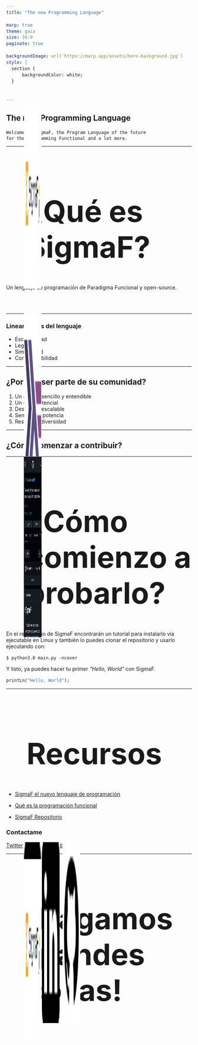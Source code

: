 ```yaml
---
title: "The new Programming Language"

marp: true
theme: gaia
size: 16:9
paginate: true

backgroundImage: url('https://marp.app/assets/hero-background.jpg')
style: |
  section {
      backgroundColor: white;
  }


---
```


<style>
h1,h2,h3{
  transition: 1s;
}
h1:hover, h2:hover, h3:hover{
  color:#55a1f3;
  margin-left: 5%;
}
</style>



<style scoped>
img[src*="sigmaf"] {
  padding-top: 10px;
  margin-left: 20%
}
section {
  padding-top: 15px;
}
</style>



![bg right:33% saturate:1.8](untils/code_sigmaf.png)

![](untils/sigma%20original%20reescaled%20png.png)

## The new Programming Language


```plane-text
Welcome to SigmaF, the Program Language of the future
for the Programming Functional and a lot more.
```

---
<style scoped>
img[src*="python"]{
  padding-top: 10px;
  margin-left: 24%
}
img[src*="arrow"]{
  padding-top: 10px;
  margin-left: 40%
}
img[src*="haskell"]{
  padding-top: 10px;
  margin-left: 57%
}
img{
  width: 12%;
  transition: 1s;
  position:fixed;
}
img[src*="python"]:hover, img[src*="haskell"]:hover{
  width: 15%;
}
img[src*="arrow"]:hover{
  margin-left: 43%;
}
</style>

# ¿Qué es SigmaF?


Un lenguaje de programación de Paradigma Funcional y open-source.

</br>
</br>


![](untils/icons8-python-96.png) ![](untils/icons8-right-arrow-100.png) ![](untils/icons8-haskell-96.png)

---

### Lineamentos del lenguaje

- Escalabilidad
- Legibilidad
- Simplicidad
- Comprensibilidad

---

## ¿Por qué ser parte de su comunidad?

1. Un codigo sencillo y entendible
2. Un gran potencial
3. Desarrollo escalable
4. Sencilles y potencia
5. Respeto y diversidad

---

## ¿Cómo comenzar a contribuir?
<style scoped>
section{
  display: inline-block;
}
img[src*="link"]{
  padding-top: 10px;
  margin-left: 30%
}
img[src*="git"]{
  padding-top: 10px;
  margin-left: 60%
}
img{
  height: 490px;
  margin: auto 3%;
  position: fixed;
  transition: 1s;
}
img:hover{
  height: 530px;
}
</style>

![](untils/twitter-white-profil.png) ![](untils/linkedin-profil.png) ![](untils/github-profil.png)

---

# ¿Cómo comienzo a probarlo?

En el repositorio de SigmaF encontrarán un tutorial para instalarlo vía ejecutable en Linux y también lo puedes clonar el repositorio y usarlo ejecutando con:

``` shell
$ python3.8 main.py -ncover
```

Y listo, ya puedes hacer tu primer _"Hello, World"_ con SigmaF.

```Haskell
printLn("Hello, World");
```

---




# Recursos
- [SigmaF el nuevo lenguaje de programación](https://www.linkedin.com/pulse/sigmaf-el-nuevo-lenguaje-de-programaci%C3%B3n-fabi%C3%A1n-vega-alcota/)

- [Qué es la programación funcional](https://www.linkedin.com/pulse/qu%C3%A9-es-la-programaci%C3%B3n-funcional-fabi%C3%A1n-vega-alcota/)

- [SigmaF Repositorio](https://github.com/FabianVegaA/sigmaF)


<style scoped>
img{
  margin-left: 5%;
  width: 5%;
}
img[src*="twitter"]{
  margin-left: 0%;
}
img[src*="github"]{
  width: 6%;
}
</style>
### Contactame
![](untils/icons8-twitter-48.png) [Twitter](https://twitter.com/fabianmativeal)  ![](untils/icons8-linkedin-48.png) [LinkedIn](https://www.linkedin.com/in/fabi%C3%A1n-vega-alcota/)![](untils/icons8-github-48.png) [GitHub]() 

---

<style scoped>
img[src*="sigma"] {
  width: 50%;
  margin-left: 20%;
  transition:1s;
  position: fixed;
}
section {
  padding-top: 15%;
}
h1 {
  font-size: 80px;
  margin-left: 11%;
  margin-top: 25%;
}
img[src*="sigma"]:hover {
  width: 60%;
  margin-left: 16%;
}
</style>
![](untils/sigma%20original%20reescaled%20png.png)
# ¡Hagamos grandes cosas!

